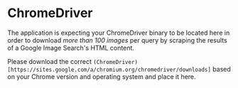 # ChromeDriver

The application is expecting your ChromeDriver binary to be located here in order to download *more than 100 images* per query by scraping the results of a Google Image Search's HTML content.

Please download the correct `(ChromeDriver)[https://sites.google.com/a/chromium.org/chromedriver/downloads]` based on your Chrome version and operating system and place it here.